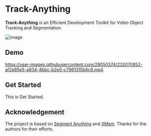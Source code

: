# Track-Anything
**Track-Anything** is an Efficient Development Toolkit for Video Object Tracking and Segmentation.

![image](https://github.com/gaomingqi/Track-Anything/blob/master/overview.png)

## Demo

https://user-images.githubusercontent.com/28050374/232070852-af2e85e5-a834-4bbc-b2e0-c7961315b6c6.mp4

## Get Started

This is Get Started.
## Acknowledgement

The project is based on [Segment Anything](https://github.com/facebookresearch/segment-anything) and [XMem](https://github.com/hkchengrex/XMem). Thanks for the authors for their efforts.
